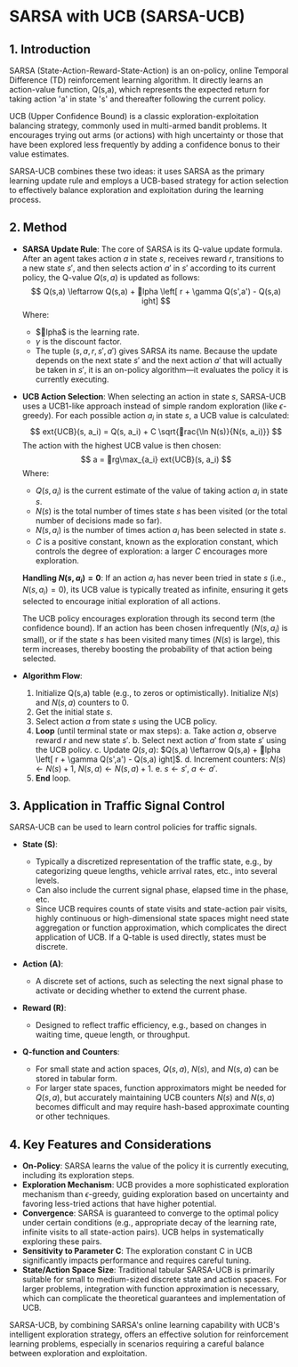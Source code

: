 # SARSA with UCB (SARSA-UCB)

## 1. Introduction

SARSA (State-Action-Reward-State-Action) is an on-policy, online Temporal Difference (TD) reinforcement learning algorithm. It directly learns an action-value function, Q(s,a), which represents the expected return for taking action 'a' in state 's' and thereafter following the current policy.

UCB (Upper Confidence Bound) is a classic exploration-exploitation balancing strategy, commonly used in multi-armed bandit problems. It encourages trying out arms (or actions) with high uncertainty or those that have been explored less frequently by adding a confidence bonus to their value estimates.

SARSA-UCB combines these two ideas: it uses SARSA as the primary learning update rule and employs a UCB-based strategy for action selection to effectively balance exploration and exploitation during the learning process.

## 2. Method

*   **SARSA Update Rule**:
    The core of SARSA is its Q-value update formula. After an agent takes action $a$ in state $s$, receives reward $r$, transitions to a new state $s'$, and then selects action $a'$ in $s'$ according to its current policy, the Q-value $Q(s,a)$ is updated as follows:
    $$
    Q(s,a) \leftarrow Q(s,a) + lpha \left[ r + \gamma Q(s',a') - Q(s,a) ight]
    $$
    Where:
    *   $lpha$ is the learning rate.
    *   $\gamma$ is the discount factor.
    *   The tuple $(s, a, r, s', a')$ gives SARSA its name. Because the update depends on the next state $s'$ and the next action $a'$ that will actually be taken in $s'$, it is an on-policy algorithm—it evaluates the policy it is currently executing.

*   **UCB Action Selection**:
    When selecting an action in state $s$, SARSA-UCB uses a UCB1-like approach instead of simple random exploration (like $\epsilon$-greedy). For each possible action $a_i$ in state $s$, a UCB value is calculated:
    $$
	ext{UCB}(s, a_i) = Q(s, a_i) + C \sqrt{rac{\ln N(s)}{N(s, a_i)}}
    $$
    The action with the highest UCB value is then chosen:
    $$
    a = rg\max_{a_i} 	ext{UCB}(s, a_i)
    $$
    Where:
    *   $Q(s, a_i)$ is the current estimate of the value of taking action $a_i$ in state $s$.
    *   $N(s)$ is the total number of times state $s$ has been visited (or the total number of decisions made so far).
    *   $N(s, a_i)$ is the number of times action $a_i$ has been selected in state $s$.
    *   $C$ is a positive constant, known as the exploration constant, which controls the degree of exploration: a larger $C$ encourages more exploration.

    **Handling $N(s, a_i) = 0$**: If an action $a_i$ has never been tried in state $s$ (i.e., $N(s, a_i)=0$), its UCB value is typically treated as infinite, ensuring it gets selected to encourage initial exploration of all actions.

    The UCB policy encourages exploration through its second term (the confidence bound). If an action has been chosen infrequently ($N(s, a_i)$ is small), or if the state $s$ has been visited many times ($N(s)$ is large), this term increases, thereby boosting the probability of that action being selected.

*   **Algorithm Flow**:
    1.  Initialize Q(s,a) table (e.g., to zeros or optimistically). Initialize $N(s)$ and $N(s,a)$ counters to 0.
    2.  Get the initial state $s$.
    3.  Select action $a$ from state $s$ using the UCB policy.
    4.  **Loop** (until terminal state or max steps):
        a.  Take action $a$, observe reward $r$ and new state $s'$.
        b.  Select next action $a'$ from state $s'$ using the UCB policy.
        c.  Update $Q(s,a)$: $Q(s,a) \leftarrow Q(s,a) + lpha \left[ r + \gamma Q(s',a') - Q(s,a) ight]$.
        d.  Increment counters: $N(s) \leftarrow N(s) + 1$, $N(s,a) \leftarrow N(s,a) + 1$.
        e.  $s \leftarrow s'$, $a \leftarrow a'$.
    5.  **End** loop.

## 3. Application in Traffic Signal Control

SARSA-UCB can be used to learn control policies for traffic signals.

*   **State (S)**:
    *   Typically a discretized representation of the traffic state, e.g., by categorizing queue lengths, vehicle arrival rates, etc., into several levels.
    *   Can also include the current signal phase, elapsed time in the phase, etc.
    *   Since UCB requires counts of state visits and state-action pair visits, highly continuous or high-dimensional state spaces might need state aggregation or function approximation, which complicates the direct application of UCB. If a Q-table is used directly, states must be discrete.

*   **Action (A)**:
    *   A discrete set of actions, such as selecting the next signal phase to activate or deciding whether to extend the current phase.

*   **Reward (R)**:
    *   Designed to reflect traffic efficiency, e.g., based on changes in waiting time, queue length, or throughput.

*   **Q-function and Counters**:
    *   For small state and action spaces, $Q(s,a)$, $N(s)$, and $N(s,a)$ can be stored in tabular form.
    *   For larger state spaces, function approximators might be needed for $Q(s,a)$, but accurately maintaining UCB counters $N(s)$ and $N(s,a)$ becomes difficult and may require hash-based approximate counting or other techniques.

## 4. Key Features and Considerations

*   **On-Policy**: SARSA learns the value of the policy it is currently executing, including its exploration steps.
*   **Exploration Mechanism**: UCB provides a more sophisticated exploration mechanism than $\epsilon$-greedy, guiding exploration based on uncertainty and favoring less-tried actions that have higher potential.
*   **Convergence**: SARSA is guaranteed to converge to the optimal policy under certain conditions (e.g., appropriate decay of the learning rate, infinite visits to all state-action pairs). UCB helps in systematically exploring these pairs.
*   **Sensitivity to Parameter C**: The exploration constant C in UCB significantly impacts performance and requires careful tuning.
*   **State/Action Space Size**: Traditional tabular SARSA-UCB is primarily suitable for small to medium-sized discrete state and action spaces. For larger problems, integration with function approximation is necessary, which can complicate the theoretical guarantees and implementation of UCB.

SARSA-UCB, by combining SARSA's online learning capability with UCB's intelligent exploration strategy, offers an effective solution for reinforcement learning problems, especially in scenarios requiring a careful balance between exploration and exploitation.